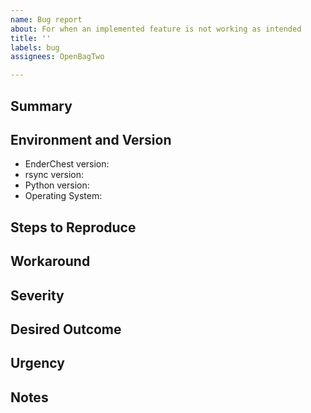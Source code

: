 ```yaml
---
name: Bug report
about: For when an implemented feature is not working as intended
title: ''
labels: bug
assignees: OpenBagTwo

---
```


## Summary
<!-- One sentence summary of the issue -->

## Environment and Version
- EnderChest version: <!-- output of `enderchest -V` -->
- rsync version: <!-- output of `rsync -V | head -n 1` for non-Windows folks, omit if you're not using rsync -->
- Python version: <!-- output of `python -V` -->
- Operating System: <!-- Windows/Mac/Linux and x86_64 vs aarch64, though feel free to throw your neofetch on if you want -->


## Steps to Reproduce
<!--Describe in detail how to reproduce the issue. Include any commands you're running and any error messages or stack traces they generate. For long stack traces, please make use of the <details> tag: https://gist.github.com/ericclemmons/b146fe5da72ca1f706b2ef72a20ac39d -->

## Workaround
<!-- Is there a workaround for the issue? If so, post it here, as it may help with implementing a bugfix -->

## Severity
<!-- How painful is this bug? Example severity levels (feel free to choose your own and be as detailed as you like)

- Trivial
- Annoying
- Painful
- Gamebreaking
- World-ending (oh no!)
-->

## Desired Outcome
<!-- Examples:
- research
- fix
- go to your room and think about what you did
-->

## Urgency
<!-- When should this be fixed? Examples:
- None (for QoL issues or things that are unlikely to affect real-world use)
- By Next Major Release (either because the fix would require significant effort to resolve or because it would break backwards compatibility)
- By Next Minor Release (it's fine to bundle the fix in with other changes, but the next time this package gets an update, this should be resolved)
- Emergency (a patch needs to be pushed out ASAP)
-->

## Notes
<!-- If you've done any additional research, please include a summary of your findings here -->
